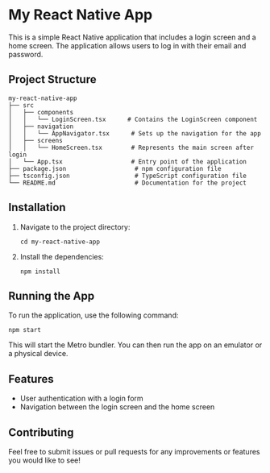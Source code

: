 # My React Native App

This is a simple React Native application that includes a login screen and a home screen. The application allows users to log in with their email and password.

## Project Structure

```
my-react-native-app
├── src
│   ├── components
│   │   └── LoginScreen.tsx      # Contains the LoginScreen component
│   ├── navigation
│   │   └── AppNavigator.tsx      # Sets up the navigation for the app
│   ├── screens
│   │   └── HomeScreen.tsx        # Represents the main screen after login
│   └── App.tsx                   # Entry point of the application
├── package.json                   # npm configuration file
├── tsconfig.json                  # TypeScript configuration file
└── README.md                      # Documentation for the project
```

## Installation
1. Navigate to the project directory:
   ```
   cd my-react-native-app
   ```
2. Install the dependencies:
   ```
   npm install
   ```

## Running the App

To run the application, use the following command:
```
npm start
```

This will start the Metro bundler. You can then run the app on an emulator or a physical device.

## Features

- User authentication with a login form
- Navigation between the login screen and the home screen

## Contributing

Feel free to submit issues or pull requests for any improvements or features you would like to see!
